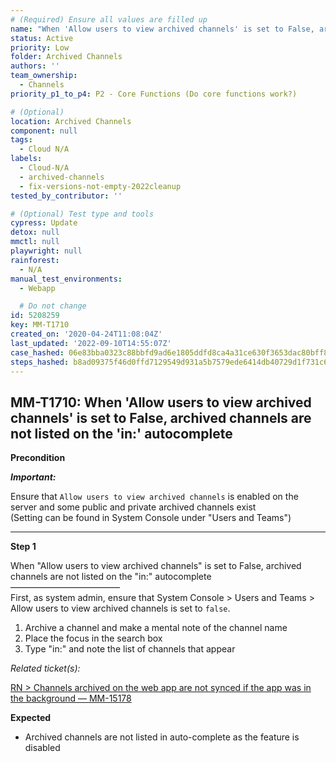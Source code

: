```yaml
---
# (Required) Ensure all values are filled up
name: "When 'Allow users to view archived channels' is set to False, archived channels are not listed on the 'in:' autocomplete"
status: Active
priority: Low
folder: Archived Channels
authors: ''
team_ownership:
  - Channels
priority_p1_to_p4: P2 - Core Functions (Do core functions work?)

# (Optional)
location: Archived Channels
component: null
tags:
  - Cloud N/A
labels:
  - Cloud-N/A
  - archived-channels
  - fix-versions-not-empty-2022cleanup
tested_by_contributor: ''

# (Optional) Test type and tools
cypress: Update
detox: null
mmctl: null
playwright: null
rainforest:
  - N/A
manual_test_environments:
  - Webapp

  # Do not change
id: 5208259
key: MM-T1710
created_on: '2020-04-24T11:08:04Z'
last_updated: '2022-09-10T14:55:07Z'
case_hashed: 06e83bba0323c88bbfd9ad6e1805ddfd8ca4a31ce630f3653dac80bff89144d0069360a6ceffd4d4eb993155625e9185
steps_hashed: b8ad09375f46d0ffd7129549d931a5b7579ede6414db40729d1f731c62f4f2e385bbb6012dc2b85ebada3d3031db25bd
---
```


<!-- (Auto-generated) Based on frontmatter's "key" and "name" -->

## MM-T1710: When 'Allow users to view archived channels' is set to False, archived channels are not listed on the 'in:' autocomplete

**Precondition**

_**Important:**_

Ensure that `Allow users to view archived channels` is enabled on the server and some public and private archived channels exist\
(Setting can be found in System Console under "Users and Teams")

---

**Step 1**

When "Allow users to view archived channels" is set to False, archived channels are not listed on the "in:" autocomplete\
–––––––––––––––––––––––––\
First, as system admin, ensure that System Console > Users and Teams > Allow users to view archived channels is set to `false`.

1. Archive a channel and make a mental note of the channel name
2. Place the focus in the search box
3. Type "in:" and note the list of channels that appear

_Related ticket(s):_

[RN > Channels archived on the web app are not synced if the app was in the background — MM-15178](https://mattermost.atlassian.net/browse/MM-15178)

**Expected**

- Archived channels are not listed in auto-complete as the feature is disabled
